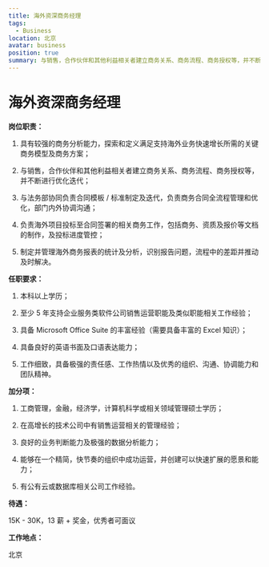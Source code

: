 ```yaml
---
title: 海外资深商务经理
tags:
  - Business
location: 北京 
avatar: business
position: true
summary: 与销售，合作伙伴和其他利益相关者建立商务关系、商务流程、商务授权等，并不断进行优化迭代；配合法务部负责合同模板 / 标准制定及迭代，负责商务合同全流程管理和优化，部门内外协调沟通；负责海外项目投标至合同签署的相关商务工作，包括商务、资质及报价等文档的制作，及投标进度管控；制定并管理海外商务报表的统计及分析，识别报告问题，流程中的差距并推动及时解决。
---
```


# 海外资深商务经理

**岗位职责：**

1. 具有较强的商务分析能力，探索和定义满足支持海外业务快速增长所需的关键商务模型及商务方案；

2. 与销售，合作伙伴和其他利益相关者建立商务关系、商务流程、商务授权等，并不断进行优化迭代；

3. 与法务部协同负责合同模板 / 标准制定及迭代，负责商务合同全流程管理和优化，部门内外协调沟通；

4. 负责海外项目投标至合同签署的相关商务工作，包括商务、资质及报价等文档的制作，及投标进度管控；

5. 制定并管理海外商务报表的统计及分析，识别报告问题，流程中的差距并推动及时解决。



**任职要求：**

1. 本科以上学历；

2. 至少 5 年支持企业服务类软件公司销售运营职能及类似职能相关工作经验；

3. 具备 Microsoft Office Suite 的丰富经验（需要具备丰富的 Excel 知识）；

4. 具备良好的英语书面及口语表达能力；

5. 工作细致，具备极强的责任感、工作热情以及优秀的组织、沟通、协调能力和团队精神。


**加分项：**


1. 工商管理，金融，经济学，计算机科学或相关领域管理硕士学历；

2. 在高增长的技术公司中有销售运营相关的管理经验；

3. 良好的业务判断能力及极强的数据分析能力；

4. 能够在一个精简，快节奏的组织中成功运营，并创建可以快速扩展的愿景和能力；

5. 有公有云或数据库相关公司工作经验。


**待遇：**

15K - 30K，13 薪 + 奖金，优秀者可面议

**工作地点：**

北京
